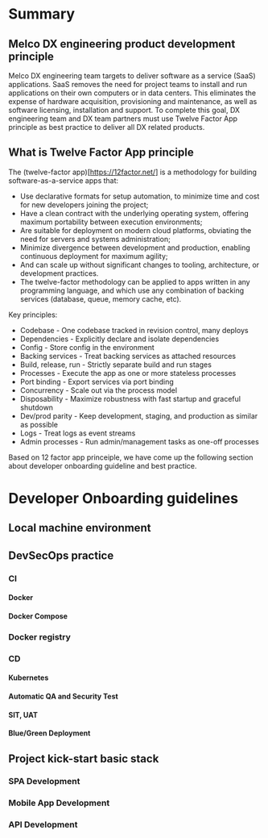 # Summary

## Melco DX engineering product development principle

Melco DX engineering team targets to deliver software as a service (SaaS) applications.  SaaS removes the need for project teams to install and run applications on their own computers or in data centers. This eliminates the expense of hardware acquisition, provisioning and maintenance, as well as software licensing, installation and support.  To complete this goal, DX engineering team and DX team partners must use Twelve Factor App principle as best practice to deliver all DX related products.

## What is Twelve Factor App principle

The (twelve-factor app)[https://12factor.net/] is a methodology for building software-as-a-service apps that:

- Use declarative formats for setup automation, to minimize time and cost for new developers joining the project;
- Have a clean contract with the underlying operating system, offering maximum portability between execution environments;
- Are suitable for deployment on modern cloud platforms, obviating the need for servers and systems administration;
- Minimize divergence between development and production, enabling continuous deployment for maximum agility;
- And can scale up without significant changes to tooling, architecture, or development practices.
- The twelve-factor methodology can be applied to apps written in any programming language, and which use any combination of backing services (database, queue, memory cache, etc).

Key principles:
* Codebase - One codebase tracked in revision control, many deploys
* Dependencies - Explicitly declare and isolate dependencies
* Config - Store config in the environment
* Backing services - Treat backing services as attached resources
* Build, release, run - Strictly separate build and run stages
* Processes - Execute the app as one or more stateless processes
* Port binding - Export services via port binding
* Concurrency - Scale out via the process model
* Disposability - Maximize robustness with fast startup and graceful shutdown
* Dev/prod parity - Keep development, staging, and production as similar as possible
* Logs - Treat logs as event streams
* Admin processes - Run admin/management tasks as one-off processes

Based on 12 factor app princeiple, we have come up the following section about developer onboarding guideline and best practice.

# Developer Onboarding guidelines

## Local machine environment

## DevSecOps practice

### CI

#### Docker

#### Docker Compose

### Docker registry

### CD

#### Kubernetes

#### Automatic QA and Security Test

#### SIT, UAT

#### Blue/Green Deployment

## Project kick-start basic stack

### SPA Development

### Mobile App Development

### API Development